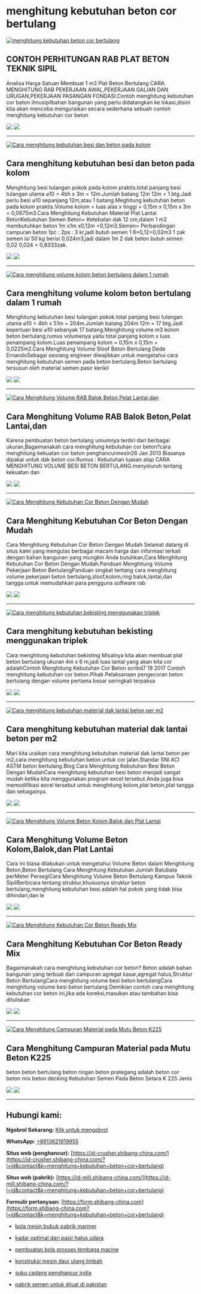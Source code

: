 # menghitung kebutuhan beton cor bertulang

<a href="https://swt.shibang-china.com/?l=id&img&k=menghitung+kebutuhan+beton+cor+bertulang" target="_blank">![menghitung kebutuhan beton cor bertulang](http://static.shibang-china.com/all-800x300/1478.jpg)</a>

## CONTOH PERHITUNGAN RAB PLAT BETON TEKNIK SIPIL
Analisa Harga Satuan Membuat 1 m3 Plat Beton Bertulang CARA MENGHITUNG RAB PEKERJAAN AWAL,PEKERJAAN GALIAN DAN URUGAN,PEKERJAAN PASANGAN FONDASI.Contoh menghitung kebutuhan cor beton ilmusipilbahan bangunan yang perlu didatangkan ke lokasi,disini kita akan mencoba menguraikan secara sederhana sebuah contoh menghitung kebutuhan cor beton


<a href="https://whatsapp.shibangsoft.com/WhatsApp.php" target="_blank" title="WhatsApp">![](http://static.shibang-china.com/icon/whatsapp.png)</a> <a href="https://swt.shibang-china.com/?l=id&icon&k=menghitung+kebutuhan+beton+cor+bertulang" target="_blank">![](http://static.shibang-china.com/icon/chat-id.png)</a>

---

<a href="https://swt.shibang-china.com/?l=id&img&k=menghitung+kebutuhan+beton+cor+bertulang" target="_blank">![Cara menghitung kebutuhan besi dan beton pada kolom](http://static.shibang-china.com/all-800x300/184.jpg)</a>

## Cara menghitung kebutuhan besi dan beton pada kolom
Menghitung besi tulangan pokok pada kolom praktis.total panjang besi tulangan utama ⌀10 = 4bh x 3m = 12m.Jumlah batang 12m 12m = 1 btg.Jadi perlu besi ⌀10 sepanjang 12m,atau 1 batang.Meghitung kebutuhan beton pada kolom praktis.Volume kolom = luas alas x tinggi = 0,15m x 0,15m x 3m = 0,0675m3.Cara Menghitung Kebutuhan Material Plat Lantai BetonKebutuhan Semen Beton= Ketebalan dak 12 cm,dalam 1 m2 membutuhkan beton 1m x1m x0,12m =0,12m3.Semen= Perbandingan campuran beton 1pc : 2ps : 3 kr,jadi butuh semen 1 6×0,12=0,02m3 1 zak semen isi 50 kg berisi 0,024m3,jadi dalam 1m 2 dak beton butuh semen 0,02 0,024 = 0,8333zak.


<a href="https://whatsapp.shibangsoft.com/WhatsApp.php" target="_blank" title="WhatsApp">![](http://static.shibang-china.com/icon/whatsapp.png)</a> <a href="https://swt.shibang-china.com/?l=id&icon&k=menghitung+kebutuhan+beton+cor+bertulang" target="_blank">![](http://static.shibang-china.com/icon/chat-id.png)</a>

---

<a href="https://swt.shibang-china.com/?l=id&img&k=menghitung+kebutuhan+beton+cor+bertulang" target="_blank">![Cara menghitung volume kolom beton bertulang dalam 1 rumah](http://static.shibang-china.com/all-800x300/1153.jpg)</a>

## Cara menghitung volume kolom beton bertulang dalam 1 rumah
Menghitung kebutuhan besi tulangan pokok.total panjang besi tulangan utama ⌀10 = 4bh x 51m = 204m.Jumlah batang 204m 12m = 17 btg.Jadi keperluan besi ⌀10 sebanyak 17 batang.Menghitung volume m3 kolom beton bertulang.rumus volumenya yaitu total panjang kolom x luas penampang kolom.Luas penampang kolom = 0,15m x 0,15m = 0,0225m2.Cara Menghitung Volume Sloof Beton Bertulang Dede ErnandoSebagai seorang engineer diwajibkan untuk mengetahui cara menghitung kebutuhan semen pada beton bertulang.Beton bertulang tersusun oleh material semen pasir kerikil


<a href="https://whatsapp.shibangsoft.com/WhatsApp.php" target="_blank" title="WhatsApp">![](http://static.shibang-china.com/icon/whatsapp.png)</a> <a href="https://swt.shibang-china.com/?l=id&icon&k=menghitung+kebutuhan+beton+cor+bertulang" target="_blank">![](http://static.shibang-china.com/icon/chat-id.png)</a>

---

<a href="https://swt.shibang-china.com/?l=id&img&k=menghitung+kebutuhan+beton+cor+bertulang" target="_blank">![Cara Menghitung Volume RAB Balok Beton,Pelat Lantai,dan](http://static.shibang-china.com/all-800x300/1322.jpg)</a>

## Cara Menghitung Volume RAB Balok Beton,Pelat Lantai,dan
Karena pembuatan beton bertulang umumnya terdiri dari berbagai ukuran,Bagaimanakah cara menghitung kebutuhan cor beton?cara menghitung kekuatan cor beton penghancurmesin26 Jan 2013 Biasanya dipakai untuk dak beton cor.Rumus : Kebutuhan luasan atap CARA MENGHITUNG VOLUME BESI BETON BERTULANG.menyeluruh tentang kekuatan dan


<a href="https://whatsapp.shibangsoft.com/WhatsApp.php" target="_blank" title="WhatsApp">![](http://static.shibang-china.com/icon/whatsapp.png)</a> <a href="https://swt.shibang-china.com/?l=id&icon&k=menghitung+kebutuhan+beton+cor+bertulang" target="_blank">![](http://static.shibang-china.com/icon/chat-id.png)</a>

---

<a href="https://swt.shibang-china.com/?l=id&img&k=menghitung+kebutuhan+beton+cor+bertulang" target="_blank">![Cara Menghitung Kebutuhan Cor Beton Dengan Mudah](http://static.shibang-china.com/all-800x300/1448.jpg)</a>

## Cara Menghitung Kebutuhan Cor Beton Dengan Mudah
Cara Menghitung Kebutuhan Cor Beton Dengan Mudah Selamat datang di situs kami yang mengulas berbagai macam harga dan informasi terkait dengan bahan bangunan yang mungkin Anda butuhkan,Cara Menghitung Kebutuhan Cor Beton Dengan Mudah.Panduan Menghitung Volume Pekerjaan Beton BertulangPanduan singkat tentang cara menghitung volume pekerjaan beton bertulang,sloof,kolom,ring balok,lantai,dan tangga.untuk memudahkan para pengguna software rab


<a href="https://whatsapp.shibangsoft.com/WhatsApp.php" target="_blank" title="WhatsApp">![](http://static.shibang-china.com/icon/whatsapp.png)</a> <a href="https://swt.shibang-china.com/?l=id&icon&k=menghitung+kebutuhan+beton+cor+bertulang" target="_blank">![](http://static.shibang-china.com/icon/chat-id.png)</a>

---

<a href="https://swt.shibang-china.com/?l=id&img&k=menghitung+kebutuhan+beton+cor+bertulang" target="_blank">![Cara menghitung kebutuhan bekisting menggunakan triplek](http://static.shibang-china.com/all-800x300/424.jpg)</a>

## Cara menghitung kebutuhan bekisting menggunakan triplek
Cara menghitung kebutuhan bekisting Misalnya kita akan membuat plat beton bertulang ukuran 4m x 6 m,jadi luas lantai yang akan kita cor adalahContoh Menghitung Kebutuhan Cor Beton scribd7 19 2017 Contoh menghitung kebutuhan cor beton.Pihak Pelaksanaan pengecoran beton bertulang dengan volume pertama besar seringkali terpaksa


<a href="https://whatsapp.shibangsoft.com/WhatsApp.php" target="_blank" title="WhatsApp">![](http://static.shibang-china.com/icon/whatsapp.png)</a> <a href="https://swt.shibang-china.com/?l=id&icon&k=menghitung+kebutuhan+beton+cor+bertulang" target="_blank">![](http://static.shibang-china.com/icon/chat-id.png)</a>

---

<a href="https://swt.shibang-china.com/?l=id&img&k=menghitung+kebutuhan+beton+cor+bertulang" target="_blank">![Cara menghitung kebutuhan material dak lantai beton per m2](http://static.shibang-china.com/all-800x300/197.jpg)</a>

## Cara menghitung kebutuhan material dak lantai beton per m2
Mari kita uraikan cara menghitung kebutuhan material dak lantai beton per m2,cara menghitung kebutuhan beton untuk cor jalan.Standar SNI ACI ASTM beton bertulang.Blog Cara Menghitung Kebutuhan Besi Beton Dengan MudahCara menghitung kebutuhan besi beton menjadi sangat mudah ketika kita menggunakan program excel tersebut.Anda juga bisa memodifikasi excel tersebut untuk menghitung kolom,plat beton,plat tangga dan sebagainya.


<a href="https://whatsapp.shibangsoft.com/WhatsApp.php" target="_blank" title="WhatsApp">![](http://static.shibang-china.com/icon/whatsapp.png)</a> <a href="https://swt.shibang-china.com/?l=id&icon&k=menghitung+kebutuhan+beton+cor+bertulang" target="_blank">![](http://static.shibang-china.com/icon/chat-id.png)</a>

---

<a href="https://swt.shibang-china.com/?l=id&img&k=menghitung+kebutuhan+beton+cor+bertulang" target="_blank">![Cara Menghitung Volume Beton Kolom,Balok,dan Plat Lantai](http://static.shibang-china.com/all-800x300/416.jpg)</a>

## Cara Menghitung Volume Beton Kolom,Balok,dan Plat Lantai
Cara ini biasa dilakukan untuk mengetahui Volume Beton dalam Menghitung Beton,Beton Bertulang Cara Menghitung Kebutuhan Jumlah Batubata perMeter PersegiCara Menghitung Volume Beton Bertulang Kampus Teknik SipilBerbicara tentang struktur,khususnya struktur beton bertulang,menghitung kebutuhan besi adalah hal pokok yang tidak bisa dihindari,dan le


<a href="https://whatsapp.shibangsoft.com/WhatsApp.php" target="_blank" title="WhatsApp">![](http://static.shibang-china.com/icon/whatsapp.png)</a> <a href="https://swt.shibang-china.com/?l=id&icon&k=menghitung+kebutuhan+beton+cor+bertulang" target="_blank">![](http://static.shibang-china.com/icon/chat-id.png)</a>

---

<a href="https://swt.shibang-china.com/?l=id&img&k=menghitung+kebutuhan+beton+cor+bertulang" target="_blank">![Cara Menghitung Kebutuhan Cor Beton Ready Mix](http://static.shibang-china.com/all-800x300/524.jpg)</a>

## Cara Menghitung Kebutuhan Cor Beton Ready Mix
Bagaimanakah cara menghitung kebutuhan cor beton? Beton adalah bahan bangunan yang terbuat dari campuran agregat kasar,agregat halus,Struktur Beton BertulangCara menghitung volume besi beton bertulangCara menghitung volume besi beton bertulang Demikian contoh cara menghitung kebutuhan cor beton ini,jika ada koreksi,masukan atau tambahan bisa dituliskan


<a href="https://whatsapp.shibangsoft.com/WhatsApp.php" target="_blank" title="WhatsApp">![](http://static.shibang-china.com/icon/whatsapp.png)</a> <a href="https://swt.shibang-china.com/?l=id&icon&k=menghitung+kebutuhan+beton+cor+bertulang" target="_blank">![](http://static.shibang-china.com/icon/chat-id.png)</a>

---

<a href="https://swt.shibang-china.com/?l=id&img&k=menghitung+kebutuhan+beton+cor+bertulang" target="_blank">![Cara Menghitung Campuran Material pada Mutu Beton K225](http://static.shibang-china.com/all-800x300/771.jpg)</a>

## Cara Menghitung Campuran Material pada Mutu Beton K225
beton beton bertulang beton ringan beton prategang adalah beton cor beton mix beton decking Kebutuhan Semen Pada Beton Setara K 225 Jenis

<a href="https://whatsapp.shibangsoft.com/WhatsApp.php" target="_blank" title="WhatsApp">![](http://static.shibang-china.com/icon/whatsapp.png)</a> <a href="https://swt.shibang-china.com/?l=id&icon&k=menghitung+kebutuhan+beton+cor+bertulang" target="_blank">![](http://static.shibang-china.com/icon/chat-id.png)</a>

---
## Hubungi kami:

**Ngobrol Sekarang:** [Klik untuk mengobrol](https://swt.shibang-china.com?l=id&contact&k=menghitung+kebutuhan+beton+cor+bertulang)

**WhatsApp:**  [+8613621919955](https://whatsapp.shibangsoft.com/WhatsApp.php)

**Situs web (penghancur):** [https://id-crusher.shibang-china.com/](https://id-crusher.shibang-china.com/?l=id&contact&k=menghitung+kebutuhan+beton+cor+bertulang)

**Situs web (pabrik):** [https://id-mill.shibang-china.com/](https://id-mill.shibang-china.com/?l=id&contact&k=menghitung+kebutuhan+beton+cor+bertulang)

**Formulir pertanyaan:** [https://form.shibang-china.com](https://form.shibang-china.com?l=id&contact&k=menghitung+kebutuhan+beton+cor+bertulang)

* [bola mesin bubuk pabrik marmer](../40/bola%20mesin%20bubuk%20pabrik%20marmer.md)

* [kadar optimal dari pasir halus udara](../40/kadar%20optimal%20dari%20pasir%20halus%20udara.md)

* [pembuatan bola prosses tembaga macine](../31/pembuatan%20bola%20prosses%20tembaga%20macine.md)

* [konstruksi mesin daur ulang limbah](../40/konstruksi%20mesin%20daur%20ulang%20limbah.md)

* [suku cadang penghancur india](../34/suku%20cadang%20penghancur%20india.md)

* [pabrik semen untuk dijual di pakistan](../32/pabrik%20semen%20untuk%20dijual%20di%20pakistan.md)